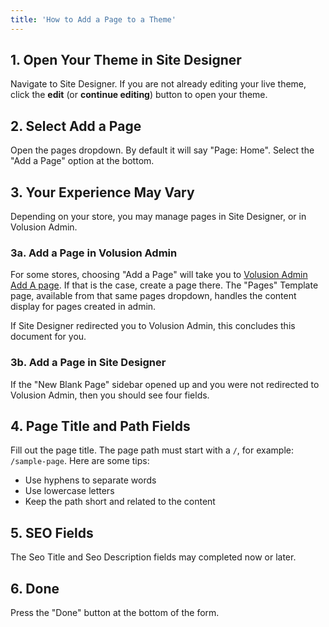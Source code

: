 ```yaml
---
title: 'How to Add a Page to a Theme'
---
```


## 1. Open Your Theme in Site Designer

Navigate to Site Designer. If you are not already editing your live theme, click the **edit** (or **continue editing**) button to open your theme.

## 2. Select Add a Page

Open the pages dropdown. By default it will say "Page: Home". Select the "Add a Page" option at the bottom.

## 3. Your Experience May Vary

Depending on your store, you may manage pages in Site Designer, or in Volusion Admin.

### 3a. Add a Page in Volusion Admin

For some stores, choosing "Add a Page" will take you to [Volusion Admin Add A page](https://admin.volusion.com/pages/add). If that is the case, create a page there. The "Pages" Template page, available from that same pages dropdown, handles the content display for pages created in admin.

If Site Designer redirected you to Volusion Admin, this concludes this document for you.

### 3b. Add a Page in Site Designer

If the "New Blank Page" sidebar opened up and you were not redirected to Volusion Admin, then you should see four fields.

## 4. Page Title and Path Fields

Fill out the page title. The page path must start with a `/`, for example: `/sample-page`. Here are some tips:

- Use hyphens to separate words
- Use lowercase letters
- Keep the path short and related to the content

## 5. SEO Fields

The Seo Title and Seo Description fields may completed now or later.

## 6. Done

Press the "Done" button at the bottom of the form.
